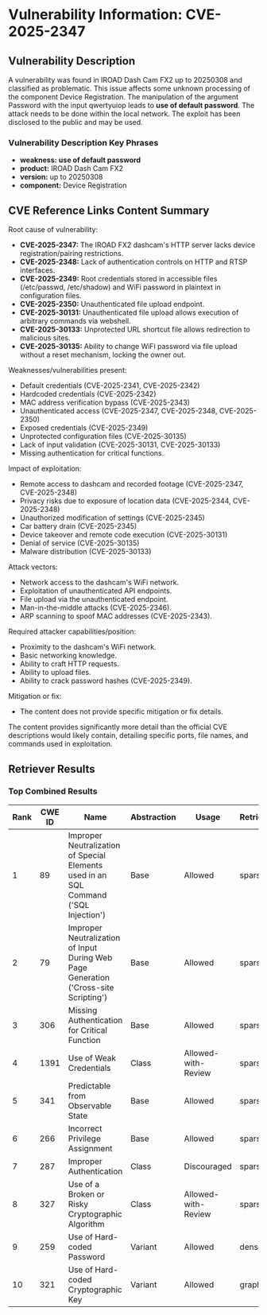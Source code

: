 # Vulnerability Information: CVE-2025-2347

## Vulnerability Description
A vulnerability was found in IROAD Dash Cam FX2 up to 20250308 and classified as problematic. This issue affects some unknown processing of the component Device Registration. The manipulation of the argument Password with the input qwertyuiop leads to **use of default password**. The attack needs to be done within the local network. The exploit has been disclosed to the public and may be used.

### Vulnerability Description Key Phrases
- **weakness:** **use of default password**
- **product:** IROAD Dash Cam FX2
- **version:** up to 20250308
- **component:** Device Registration

## CVE Reference Links Content Summary
Root cause of vulnerability:
- **CVE-2025-2347:** The IROAD FX2 dashcam's HTTP server lacks device registration/pairing restrictions.
- **CVE-2025-2348:** Lack of authentication controls on HTTP and RTSP interfaces.
- **CVE-2025-2349:** Root credentials stored in accessible files (/etc/passwd, /etc/shadow) and WiFi password in plaintext in configuration files.
- **CVE-2025-2350:** Unauthenticated file upload endpoint.
- **CVE-2025-30131:** Unauthenticated file upload allows execution of arbitrary commands via webshell.
- **CVE-2025-30133:** Unprotected URL shortcut file allows redirection to malicious sites.
- **CVE-2025-30135:** Ability to change WiFi password via file upload without a reset mechanism, locking the owner out.

Weaknesses/vulnerabilities present:
- Default credentials (CVE-2025-2341, CVE-2025-2342)
- Hardcoded credentials (CVE-2025-2342)
- MAC address verification bypass (CVE-2025-2343)
- Unauthenticated access (CVE-2025-2347, CVE-2025-2348, CVE-2025-2350)
- Exposed credentials (CVE-2025-2349)
- Unprotected configuration files (CVE-2025-30135)
- Lack of input validation (CVE-2025-30131, CVE-2025-30133)
- Missing authentication for critical functions.

Impact of exploitation:
- Remote access to dashcam and recorded footage (CVE-2025-2347, CVE-2025-2348)
- Privacy risks due to exposure of location data (CVE-2025-2344, CVE-2025-2348)
- Unauthorized modification of settings (CVE-2025-2345)
- Car battery drain (CVE-2025-2345)
- Device takeover and remote code execution (CVE-2025-30131)
- Denial of service (CVE-2025-30135)
- Malware distribution (CVE-2025-30133)

Attack vectors:
- Network access to the dashcam's WiFi network.
- Exploitation of unauthenticated API endpoints.
- File upload via the unauthenticated endpoint.
- Man-in-the-middle attacks (CVE-2025-2346).
- ARP scanning to spoof MAC addresses (CVE-2025-2343).

Required attacker capabilities/position:
- Proximity to the dashcam's WiFi network.
- Basic networking knowledge.
- Ability to craft HTTP requests.
- Ability to upload files.
- Ability to crack password hashes (CVE-2025-2349).

Mitigation or fix:
- The content does not provide specific mitigation or fix details.

The content provides significantly more detail than the official CVE descriptions would likely contain, detailing specific ports, file names, and commands used in exploitation.

## Retriever Results

### Top Combined Results

| Rank | CWE ID | Name | Abstraction | Usage  | Retrievers | Individual Scores |
|------|--------|------|-------------|-------|------------|-------------------|
| 1 | 89 | Improper Neutralization of Special Elements used in an SQL Command ('SQL Injection') | Base | Allowed | sparse | 0.457 |
| 2 | 79 | Improper Neutralization of Input During Web Page Generation ('Cross-site Scripting') | Base | Allowed | sparse | 0.435 |
| 3 | 306 | Missing Authentication for Critical Function | Base | Allowed | sparse | 0.384 |
| 4 | 1391 | Use of Weak Credentials | Class | Allowed-with-Review | sparse | 0.381 |
| 5 | 341 | Predictable from Observable State | Base | Allowed | sparse | 0.378 |
| 6 | 266 | Incorrect Privilege Assignment | Base | Allowed | sparse | 0.377 |
| 7 | 287 | Improper Authentication | Class | Discouraged | sparse | 0.364 |
| 8 | 327 | Use of a Broken or Risky Cryptographic Algorithm | Class | Allowed-with-Review | sparse | 0.364 |
| 9 | 259 | Use of Hard-coded Password | Variant | Allowed | dense | 0.578 |
| 10 | 321 | Use of Hard-coded Cryptographic Key | Variant | Allowed | graph | 0.003 |

